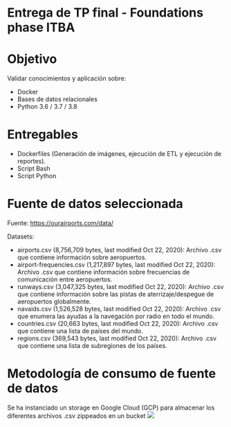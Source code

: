 # **Entrega de TP final - Foundations phase ITBA**

# Objetivo
Validar conocimientos y aplicación sobre: 
- Docker
- Bases de datos relacionales
- Python 3.6 / 3.7 / 3.8

# Entregables
- Dockerfiles (Generación de imágenes, ejecución de ETL y ejecución de reportes).
- Script Bash
- Script Python

# Fuente de datos seleccionada

Fuente: https://ourairports.com/data/

Datasets:
- airports.csv (8,756,709 bytes, last modified Oct 22, 2020):
Archivo .csv que contiene información sobre aeropuertos.
- airport-frequencies.csv (1,217,897 bytes, last modified Oct 22, 2020):
Archivo .csv que contiene información sobre frecuencias de comunicación entre aeropuertos.
- runways.csv (3,047,325 bytes, last modified Oct 22, 2020):
Archivo .csv que contiene información sobre las pistas de aterrizaje/despegue de aeropuertos globalmente.
- navaids.csv (1,526,528 bytes, last modified Oct 22, 2020):
Archivo .csv que enumera las ayudas a la navegación por radio en todo el mundo.
- countries.csv (20,663 bytes, last modified Oct 22, 2020):
Archivo .csv que contiene una lista de países del mundo.
- regions.csv (369,543 bytes, last modified Oct 22, 2020):
Archivo .csv que contiene una lista de subregiones de los países.

# Metodología de consumo de fuente de datos
Se ha instanciado un storage en Google Cloud (GCP) para almacenar los diferentes archivos .csv zippeados en un bucket
![](https://github.com/maglionejm/itba-foundations/blob/main/img/gcp_buckets.jpg?raw=true)
